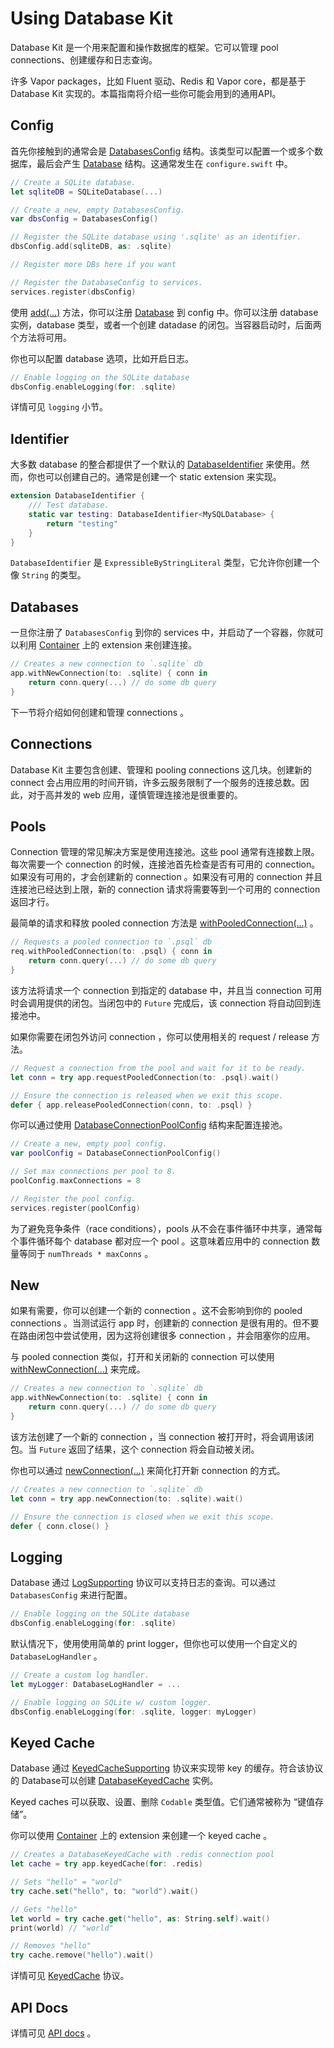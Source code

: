 # Using Database Kit

Database Kit 是一个用来配置和操作数据库的框架。它可以管理 pool connections、创建缓存和日志查询。

许多 Vapor packages，比如 Fluent 驱动、Redis 和 Vapor core，都是基于 Database Kit 实现的。本篇指南将介绍一些你可能会用到的通用API。

## Config

首先你接触到的通常会是 [DatabasesConfig](https://api.vapor.codes/database-kit/latest/DatabaseKit/Structs/DatabasesConfig.html) 结构。该类型可以配置一个或多个数据库，最后会产生 [Database](https://api.vapor.codes/database-kit/latest/DatabaseKit/Structs/Databases.html) 结构。这通常发生在 ```configure.swift``` 中。

```swift
// Create a SQLite database.
let sqliteDB = SQLiteDatabase(...)

// Create a new, empty DatabasesConfig.
var dbsConfig = DatabasesConfig()

// Register the SQLite database using '.sqlite' as an identifier.
dbsConfig.add(sqliteDB, as: .sqlite)

// Register more DBs here if you want

// Register the DatabaseConfig to services.
services.register(dbsConfig)
```

使用 [add(...)](https://api.vapor.codes/database-kit/latest/DatabaseKit/Structs/DatabasesConfig.html) 方法，你可以注册 [Database](https://api.vapor.codes/database-kit/latest/DatabaseKit/Protocols/Database.html) 到 config 中。你可以注册 database 实例，database 类型，或者一个创建 datadase 的闭包。当容器启动时，后面两个方法将可用。

你也可以配置 database 选项，比如开启日志。

```swift
// Enable logging on the SQLite database
dbsConfig.enableLogging(for: .sqlite)
```

详情可见 ```logging``` 小节。

## Identifier

大多数 database 的整合都提供了一个默认的 [DatabaseIdentifier](https://api.vapor.codes/database-kit/latest/DatabaseKit/Structs/DatabaseIdentifier.html) 来使用。然而，你也可以创建自己的。通常是创建一个 static extension 来实现。

```swift
extension DatabaseIdentifier {
    /// Test database.
    static var testing: DatabaseIdentifier<MySQLDatabase> {
        return "testing"
    }
}
```

```DatabaseIdentifier``` 是 ```ExpressibleByStringLiteral``` 类型，它允许你创建一个像 ```String``` 的类型。

## Databases

一旦你注册了 ```DatabasesConfig``` 到你的 services 中，并启动了一个容器，你就可以利用 [Container](https://api.vapor.codes/database-kit/latest/DatabaseKit/Extensions/Container.html) 上的 extension 来创建连接。

```swift
// Creates a new connection to `.sqlite` db
app.withNewConnection(to: .sqlite) { conn in
    return conn.query(...) // do some db query
}
```

下一节将介绍如何创建和管理 connections 。

## Connections

Database Kit 主要包含创建、管理和 pooling connections 这几块。创建新的 connect 会占用应用的时间开销，许多云服务限制了一个服务的连接总数。因此，对于高并发的 web 应用，谨慎管理连接池是很重要的。

## Pools

Connection 管理的常见解决方案是使用连接池。这些 pool 通常有连接数上限。每次需要一个 connection 的时候，连接池首先检查是否有可用的 connection。如果没有可用的，才会创建新的 connection 。如果没有可用的 connection 并且连接池已经达到上限，新的 connection 请求将需要等到一个可用的 connection 返回才行。

最简单的请求和释放 pooled connection 方法是 [withPooledConnection(...)](https://api.vapor.codes/database-kit/latest/DatabaseKit/Extensions/Container.html#/s:11DatabaseKit20withPooledConnectionXeXeF) 。

```swift
// Requests a pooled connection to `.psql` db
req.withPooledConnection(to: .psql) { conn in
    return conn.query(...) // do some db query
}
```

该方法将请求一个 connection 到指定的 database 中，并且当 connection 可用时会调用提供的闭包。当闭包中的 ```Future``` 完成后，该 connection 将自动回到连接池中。

如果你需要在闭包外访问 connection ，你可以使用相关的 request / release 方法。

```swift
// Request a connection from the pool and wait for it to be ready.
let conn = try app.requestPooledConnection(to: .psql).wait()

// Ensure the connection is released when we exit this scope.
defer { app.releasePooledConnection(conn, to: .psql) }
```

你可以通过使用 [DatabaseConnectionPoolConfig](https://api.vapor.codes/database-kit/latest/DatabaseKit/Structs/DatabaseConnectionPoolConfig.html) 结构来配置连接池。

```swift
// Create a new, empty pool config.
var poolConfig = DatabaseConnectionPoolConfig()

// Set max connections per pool to 8.
poolConfig.maxConnections = 8

// Register the pool config.
services.register(poolConfig)
```

为了避免竞争条件（race conditions），pools 从不会在事件循环中共享，通常每个事件循环每个 database 都对应一个 pool 。这意味着应用中的 connection 数量等同于 ```numThreads * maxConns``` 。

## New

如果有需要，你可以创建一个新的 connection 。这不会影响到你的 pooled connections 。当测试运行 app 时，创建新的 connection 是很有用的。但不要在路由闭包中尝试使用，因为这将创建很多 connection ，并会阻塞你的应用。

与 pooled connection 类似，打开和关闭新的 connection 可以使用 [withNewConnection(...)](https://api.vapor.codes/database-kit/latest/DatabaseKit/Extensions/Container.html#/s:11DatabaseKit17withNewConnectionXeXeF) 来完成。

```swift
// Creates a new connection to `.sqlite` db
app.withNewConnection(to: .sqlite) { conn in
    return conn.query(...) // do some db query
}
```

该方法创建了一个新的 connection ，当 connection 被打开时，将会调用该闭包。当 ```Future``` 返回了结果，这个 connection 将会自动被关闭。

你也可以通过 [newConnection(...)](https://api.vapor.codes/database-kit/latest/DatabaseKit/Extensions/Container.html#/s:11DatabaseKit13newConnectionXeXeF) 来简化打开新 connection 的方式。

```swift
// Creates a new connection to `.sqlite` db
let conn = try app.newConnection(to: .sqlite).wait()

// Ensure the connection is closed when we exit this scope.
defer { conn.close() }
```

## Logging

Database 通过 [LogSupporting](https://api.vapor.codes/database-kit/latest/DatabaseKit/Protocols/LogSupporting.html) 协议可以支持日志的查询。可以通过 ```DatabasesConfig``` 来进行配置。

```swift
// Enable logging on the SQLite database
dbsConfig.enableLogging(for: .sqlite)
```

默认情况下，使用使用简单的 print logger，但你也可以使用一个自定义的 ```DatabaseLogHandler``` 。

```swift
// Create a custom log handler.
let myLogger: DatabaseLogHandler = ...

// Enable logging on SQLite w/ custom logger.
dbsConfig.enableLogging(for: .sqlite, logger: myLogger)
```

## Keyed Cache

Database 通过 [KeyedCacheSupporting](https://api.vapor.codes/database-kit/latest/DatabaseKit/Protocols/KeyedCacheSupporting.html) 协议来实现带 key 的缓存。符合该协议的 Database可以创建 [DatabaseKeyedCache](https://api.vapor.codes/database-kit/latest/DatabaseKit/Classes/DatabaseKeyedCache.html) 实例。

Keyed caches 可以获取、设置、删除 ```Codable``` 类型值。它们通常被称为 “键值存储”。

你可以使用 [Container](https://api.vapor.codes/database-kit/latest/DatabaseKit/Extensions/Container.html#/s:11DatabaseKit10keyedCacheXeXeF) 上的 extension 来创建一个 keyed cache 。

```swift
// Creates a DatabaseKeyedCache with .redis connection pool
let cache = try app.keyedCache(for: .redis)

// Sets "hello" = "world"
try cache.set("hello", to: "world").wait()

// Gets "hello"
let world = try cache.get("hello", as: String.self).wait()
print(world) // "world"

// Removes "hello"
try cache.remove("hello").wait()
```

详情可见 [KeyedCache](https://api.vapor.codes/database-kit/latest/DatabaseKit/Protocols/KeyedCache.html) 协议。

## API Docs

详情可见 [API docs](https://api.vapor.codes/database-kit/latest/DatabaseKit/index.html) 。